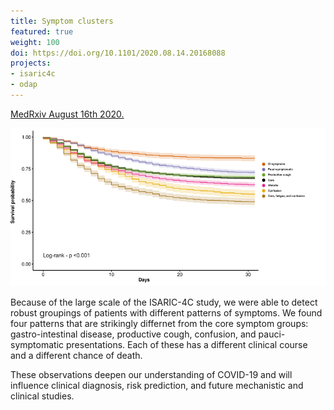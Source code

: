 ```yaml
---
title: Symptom clusters
featured: true
weight: 100
doi: https://doi.org/10.1101/2020.08.14.20168088
projects:
- isaric4c
- odap
---
```


[MedRxiv August 16th 2020.]({{page.doi}})

![Different outcomes among patients presenting with different patterns of symptoms](/img/figures/store/symptom_clusters_outcome.png)

Because of the large scale of the ISARIC-4C study, we were able to detect robust groupings of patients with different patterns of symptoms. We found four patterns that are strikingly differnet from the core symptom groups: gastro-intestinal disease, productive cough, confusion, and pauci-symptomatic presentations. Each of these has a different clinical course and a different chance of death.

These observations deepen our understanding of COVID-19 and will influence clinical diagnosis, risk prediction, and future mechanistic and clinical studies.


